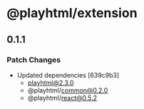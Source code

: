 # @playhtml/extension

## 0.1.1

### Patch Changes

- Updated dependencies [639c9b3]
  - playhtml@2.3.0
  - @playhtml/common@0.2.0
  - @playhtml/react@0.5.2
